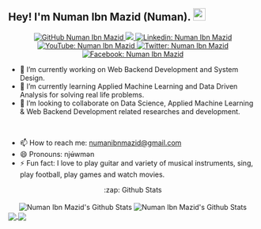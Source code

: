 ## Hey! I'm Numan Ibn Mazid (Numan). <img src="https://media.giphy.com/media/hvRJCLFzcasrR4ia7z/giphy.gif" width="25px">


<div align="center">
    <p>
        <a href="https://github.com/NumanIbnMazid">
            <img src="https://img.shields.io/github/followers/NumanIbnMazid?label=follow&amp;style=social"
                alt="GitHub Numan Ibn Mazid" />
        </a>
        <a href="https://github.com/NumanIbnMazid">
            <img src="https://komarev.com/ghpvc/?username=NumanIbnMazid">
        </a>
        <a href="https://linkedin.com/in/numanibnmazid">
            <img src="https://img.shields.io/badge/-numanibnmazid-0a66c2?style=flat-square&amp;logo=Linkedin&amp;logoColor=white&amp;link=https://linkedin.com/in/numanibnmazid"
                alt="Linkedin: Numan Ibn Mazid" />
        </a>
        <a href="https://youtube.com/c/NumanIbnMazid">
            <img src="https://img.shields.io/badge/-NumanIbnMazid-ff0000?style=flat-square&amp;logo=Youtube&amp;logoColor=white&amp;link=https://youtube.com/c/NumanIbnMazid"
                alt="YouTube: Numan Ibn Mazid" />
        </a>
        <a href="https://twitter.com/NumanIbnMazid">
            <img src="https://img.shields.io/twitter/follow/NumanIbnMazid?style=social"
                alt="Twitter: Numan Ibn Mazid" />
        </a>
        <a href="https://facebook.com/NumanIbnMazid">
            <img src="https://img.shields.io/badge/-NumanIbnMazid-1094f4?style=flat-square&amp;logo=Facebook&amp;logoColor=white&amp;link=https://facebook.com/NumanIbnMazid"
                alt="Facebook: Numan Ibn Mazid" />
        </a>
    </p>
</div>

- 🌱 I’m currently working on Web Backend Development and System Design.
- 🔭 I’m currently learning Applied Machine Learning and Data Driven Analysis for solving real life problems.
- 👯 I’m looking to collaborate on Data Science, Applied Machine Learning & Web Backend Development related researches
and development.

<br>

- 📫 How to reach me: numanibnmazid@gmail.com
- 😄 Pronouns: njʉ́wmən
- ⚡ Fun fact: I love to play guitar and variety of musical instruments, sing, play football, play games and watch movies.

<div align="center">
    :zap: Github Stats
</div>

<br>

<div align="center">
    <img align="center" alt="Numan Ibn Mazid's Github Stats"
            src="https://gitreadmestats.vercel.app/api?username=NumanIbnMazid&show_icons=true&hide_border=true&theme=radical" />
    <img align="center" alt="Numan Ibn Mazid's Github Stats"
            src="https://gitreadmestats.vercel.app/api/top-langs/?username=NumanIbnMazid&layout=compact&&hide_border=true&theme=radical" />
</div>

<a href="https://github.com/NumanIbnMazid/github-readme-stats">
  <img align="center" src="https://github-readme-stats.vercel.app/api/pin/?username=NumanIbnMazid&repo=github-readme-stats" />
</a>
<a href="https://github.com/NumanIbnMazid/convoychat">
  <img align="center" src="https://github-readme-stats.vercel.app/api/pin/?username=NumanIbnMazid&repo=convoychat" />
</a>
